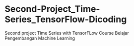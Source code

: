 # Second-Project_Time-Series_TensorFlow-Dicoding
Second project Time Series with TensorFLow
Course Belajar Pengembangan Machine Learning
